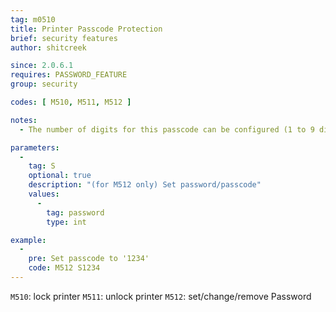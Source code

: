 ```yaml
---
tag: m0510
title: Printer Passcode Protection
brief: security features
author: shitcreek

since: 2.0.6.1
requires: PASSWORD_FEATURE
group: security

codes: [ M510, M511, M512 ]

notes:
  - The number of digits for this passcode can be configured (1 to 9 digits)

parameters:
  -
    tag: S
    optional: true
    description: "(for M512 only) Set password/passcode"
    values:
      -
        tag: password
        type: int

example:
  -
    pre: Set passcode to '1234'
    code: M512 S1234
---
```

`M510`: lock printer
`M511`: unlock printer
`M512`: set/change/remove Password
